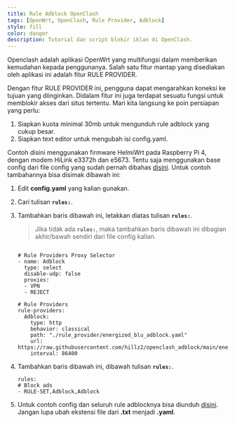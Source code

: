 ```yaml
---
title: Rule Adblock OpenClash
tags: [OpenWrt, OpenClash, Rule Provider, Adblock]
style: fill
color: danger
description: Tutorial dan script blokir iklan di OpenClash.
---
```


Openclash adalah aplikasi OpenWrt yang multifungsi dalam memberikan kemudahan kepada penggunanya. Salah satu fitur mantap yang disediakan oleh aplikasi ini adalah fitur RULE PROVIDER.

Dengan fitur RULE PROVIDER ini, pengguna dapat mengarahkan koneksi ke tujuan yang diinginkan. Didalam fitur ini juga terdapat sesuatu fungsi untuk memblokir akses dari situs tertentu. Mari kita langsung ke poin persiapan yang perlu:


1. Siapkan kuota minimal 30mb untuk mengunduh rule adblock yang cukup besar.
2. Siapkan text editor untuk mengubah isi config.yaml.


Contoh disini menggunakan firmware HelmiWrt pada Raspberry Pi 4, dengan modem HiLink e3372h dan e5673. Tentu saja menggunakan base config dari file config yang sudah pernah dibahas [disini](base-config-openclash-helmi). Untuk contoh tambahannya bisa disimak dibawah ini:

1. Edit **config.yaml** yang kalian gunakan.
2. Cari tulisan **``rules:``**.
3. Tambahkan baris dibawah ini, letakkan diatas tulisan **``rules:``**.


	> Jika tidak ada **``rules:``**, maka tambahkan baris dibawah ini dibagian akhir/bawah sendiri dari file config kalian.


	```

	# Rule Providers Proxy Selector
	- name: Adblock
	  type: select
	  disable-udp: false
	  proxies:
	  - VPN
	  - REJECT

	# Rule Providers
	rule-providers:
	  Adblock:
		type: http
		behavior: classical
		path: "./rule_provider/energized_blu_adblock.yaml"
		url: https://raw.githubusercontent.com/hillz2/openclash_adblock/main/energized_blu_adblock.yaml
		interval: 86400

	```



4. Tambahkan baris dibawah ini, dibawah tulisan **``rules:``**.


	```
	rules:
	# Block ads
	- RULE-SET,Adblock,Adblock
	```


5. Untuk contoh config dan seluruh rule adblocknya bisa diunduh [disini](https://safefileku.com/download/MpvXfaqP4m6Vmpo). Jangan lupa ubah ekstensi file dari **.txt** menjadi **.yaml**.
